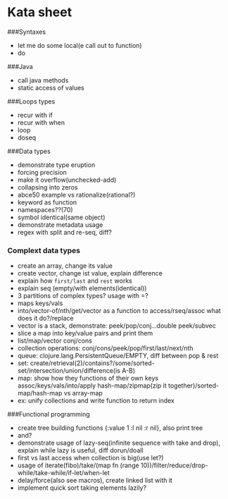 # Kata sheet

###Syntaxes

- let me do some local(e call out to function)
- do

###Java

- call java methods
- static access of values

###Loops types

- recur with if
- recur with when
- loop
- doseq

###Data types

- demonstrate type eruption
- forcing precision
- make it overflow(unchecked-add)
- collapsing into zeros
- abce50 example vs rationalize(rational?)
- keyword as function
- namespaces??(70)
- symbol identical(same object)
- demonstrate metadata usage
- regex with split and re-seq, diff?

### Complext data types
- create an array, change its value
- create vector, change ist value, explain difference
- explain how ```first/last``` and ```rest``` works
- explain seq (empty/with elements(identical))
- 3 partitions of complex types? usage with =?
- maps keys/vals
- into/vector-of/nth/get/vector as a function to access/rseq/assoc what does it do?/replace
- vector is a stack, demonstrate: peek/pop/conj...double peek/subvec
- slice a map into key/value pairs and print them
- list/map/vector conj/cons
- collection operations: conj/cons/peek/pop/first/last/next/nth
- queue: clojure.lang.PersistentQueue/EMPTY, diff between pop & rest
- set: create/retrieval(2)/contains?/some/sorted-set/intersection/union/difference(is A-B)
- map: show how they functions of their own keys assoc/keys/vals/into/apply hash-map/zipmap(zip it together)/sorted-map/hash-map vs array-map
- ex: unify collections and write function to return index

###Functional programming

- create tree building functions {:value 1 :l nil :r nil}, also print tree
- and?
- demonstrate usage of lazy-seq(infinite sequence with take and drop), explain while lazy is useful, diff dorun/doall
- first vs last access when collection is big(use let?)
- usage of iterate(fibo)/take/(map fn (range 10))/filter/reduce/drop-while/take-while/if-let/when-let
- delay/force(also see macros), create linked list with it
- implement quick sort taking elements lazily?								